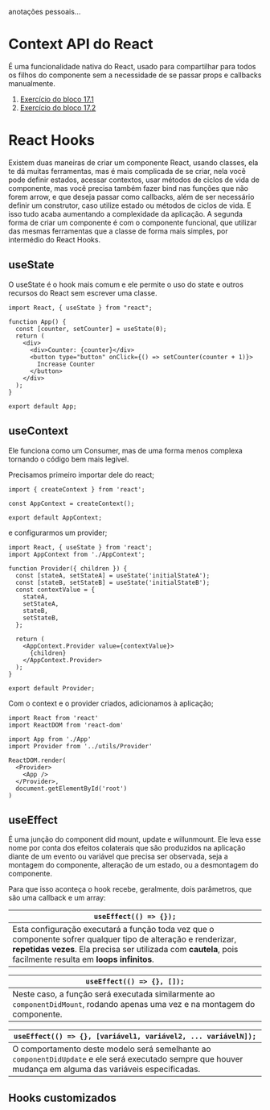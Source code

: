 anotações pessoais...

# Context API do React

É uma funcionalidade nativa do React, usado para compartilhar para todos os filhos do componente sem a necessidade de se passar props e callbacks manualmente.

1. [Exercício do bloco 17.1](https://github.com/davidrogger/exercise-contextAPI-refactoring)
2. [Exercício do bloco 17.2](https://github.com/davidrogger/exercise-react-hooks-refactoring)

# React Hooks

Existem duas maneiras de criar um componente React, usando classes, ela te dá muitas ferramentas, mas é mais complicada de se criar, nela vocẽ pode definir estados, acessar contextos, usar métodos de ciclos de vida de componente, mas você precisa também fazer bind nas funções que não forem arrow, e que deseja passar como callbacks, além de ser necessário definir um construtor, caso utilize estado ou métodos de ciclos de vida. E isso tudo acaba aumentando a complexidade da aplicação.
A segunda forma de criar um componente é com o componente funcional, que utilizar das mesmas ferramentas que a classe de forma mais simples, por intermédio do React Hooks.

## useState

O useState é o hook mais comum e ele permite o uso do state e outros recursos do React sem escrever uma classe.

```
import React, { useState } from "react";

function App() {
  const [counter, setCounter] = useState(0);
  return (
    <div>
      <div>Counter: {counter}</div>
      <button type="button" onClick={() => setCounter(counter + 1)}>
        Increase Counter
      </button>
    </div>
  );
}

export default App;
```
## useContext

Ele funciona como um Consumer, mas de uma forma menos complexa tornando o código bem mais legível.

Precisamos primeiro importar dele do react;

```
import { createContext } from 'react';

const AppContext = createContext();

export default AppContext;
```

e configurarmos um provider;


```
import React, { useState } from 'react';
import AppContext from './AppContext';

function Provider({ children }) {
  const [stateA, setStateA] = useState('initialStateA');
  const [stateB, setStateB] = useState('initialStateB');
  const contextValue = {
    stateA,
    setStateA,
    stateB,
    setStateB,
  };

  return (
    <AppContext.Provider value={contextValue}>
      {children}
    </AppContext.Provider>
  );
}

export default Provider;
```

Com o context e o provider criados, adicionamos à aplicação;

```
import React from 'react'
import ReactDOM from 'react-dom'

import App from './App'
import Provider from '../utils/Provider'

ReactDOM.render(
  <Provider>
    <App />
  </Provider>,
  document.getElementById('root')
)
```

## useEffect

É uma junção do component did mount, update e willunmount.
Ele leva esse nome por conta dos efeitos colaterais que são produzidos na aplicação diante de um evento ou variável que precisa ser observada, seja a montagem do componente, alteração de um estado, ou a desmontagem do componente.

Para que isso aconteça o hook recebe, geralmente, dois parâmetros, que são uma callback e um array:

|`useEffect(() => {});`|
| -------------------- |
| Esta configuração executará a função toda vez que o componente sofrer qualquer tipo de alteração e renderizar, **repetidas vezes**. Ela precisa ser utilizada com **cautela**, pois facilmente resulta em **loops infinitos**. |

| `useEffect(() => {}, []);` |
| -------------------------- |
| Neste caso, a função será executada similarmente ao `componentDidMount`, rodando apenas uma vez e na montagem do componente. |

| `useEffect(() => {}, [variável1, variável2, ... variávelN]);` |
| ------------------------------------------------------------- |
| O comportamento deste modelo será semelhante ao `componentDidUpdate` e ele será executado sempre que houver mudança em alguma das variáveis especificadas. |



## Hooks customizados
